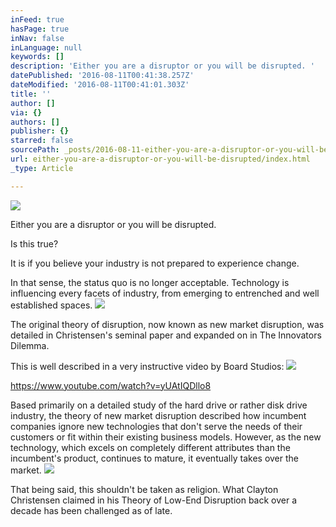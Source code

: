 ```yaml
---
inFeed: true
hasPage: true
inNav: false
inLanguage: null
keywords: []
description: 'Either you are a disruptor or you will be disrupted. '
datePublished: '2016-08-11T00:41:38.257Z'
dateModified: '2016-08-11T00:41:01.303Z'
title: ''
author: []
via: {}
authors: []
publisher: {}
starred: false
sourcePath: _posts/2016-08-11-either-you-are-a-disruptor-or-you-will-be-disrupted.md
url: either-you-are-a-disruptor-or-you-will-be-disrupted/index.html
_type: Article

---
```

![](https://the-grid-user-content.s3-us-west-2.amazonaws.com/fa2fb136-443a-4d3d-95c9-d7f167a8161b.jpg)

Either you are a disruptor or you will be disrupted.

Is this true? 

It is if you believe your industry is not prepared to experience change.

In that sense, the status quo is no longer acceptable. Technology is influencing every facets of industry, from emerging to entrenched and well established spaces.
![](https://the-grid-user-content.s3-us-west-2.amazonaws.com/aaccab05-b4ff-44c1-986b-af8e385812a9.jpg)

The original theory of disruption, now known as new market disruption, was detailed in Christensen's seminal paper and expanded on in The Innovators Dilemma. 

This is well described in a very instructive video by Board Studios:
![](https://the-grid-user-content.s3-us-west-2.amazonaws.com/fb8f6d1b-fc82-4807-854d-82b8ed9bab82.jpg)

https://www.youtube.com/watch?v=yUAtIQDllo8

Based primarily on a detailed study of the hard drive or rather disk drive industry, the theory of new market disruption described how incumbent companies ignore new technologies that don't serve the needs of their customers or fit within their existing business models. However, as the new technology, which excels on completely different attributes than the incumbent's product, continues to mature, it eventually takes over the market.
![](https://the-grid-user-content.s3-us-west-2.amazonaws.com/608cbf30-55ad-474c-a5df-3c5d21456d50.png)

That being said, this shouldn't be taken as religion. What Clayton Christensen claimed in his Theory of Low-End Disruption back over a decade has been challenged as of late.